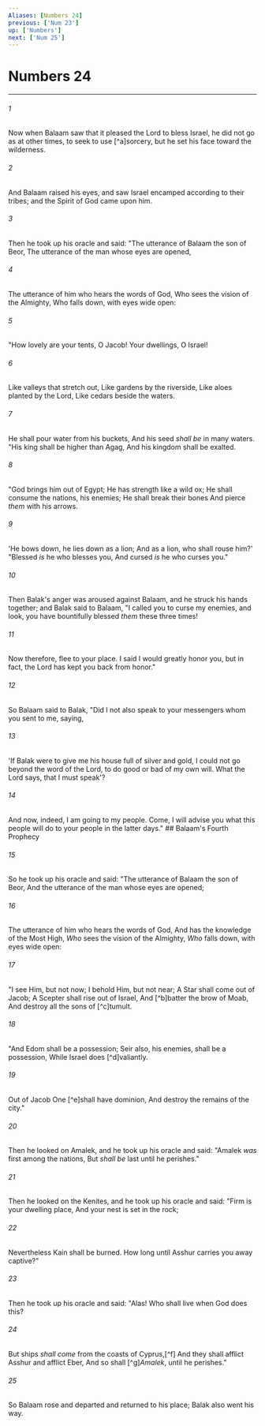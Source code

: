 ```yaml
---
Aliases: [Numbers 24]
previous: ['Num 23']
up: ['Numbers']
next: ['Num 25']
---
```

# Numbers 24

***


###### 1 
Now when Balaam saw that it pleased the Lord to bless Israel, he did not go as at other times, to seek to use [^a]sorcery, but he set his face toward the wilderness. 

###### 2 
And Balaam raised his eyes, and saw Israel encamped according to their tribes; and the Spirit of God came upon him. 

###### 3 
Then he took up his oracle and said: "The utterance of Balaam the son of Beor, The utterance of the man whose eyes are opened, 

###### 4 
The utterance of him who hears the words of God, Who sees the vision of the Almighty, Who falls down, with eyes wide open: 

###### 5 
"How lovely are your tents, O Jacob! Your dwellings, O Israel! 

###### 6 
Like valleys that stretch out, Like gardens by the riverside, Like aloes planted by the Lord, Like cedars beside the waters. 

###### 7 
He shall pour water from his buckets, And his seed _shall be_ in many waters. "His king shall be higher than Agag, And his kingdom shall be exalted. 

###### 8 
"God brings him out of Egypt; He has strength like a wild ox; He shall consume the nations, his enemies; He shall break their bones And pierce _them_ with his arrows. 

###### 9 
'He bows down, he lies down as a lion; And as a lion, who shall rouse him?' "Blessed _is_ he who blesses you, And cursed _is_ he who curses you." 

###### 10 
Then Balak's anger was aroused against Balaam, and he struck his hands together; and Balak said to Balaam, "I called you to curse my enemies, and look, you have bountifully blessed _them_ these three times! 

###### 11 
Now therefore, flee to your place. I said I would greatly honor you, but in fact, the Lord has kept you back from honor." 

###### 12 
So Balaam said to Balak, "Did I not also speak to your messengers whom you sent to me, saying, 

###### 13 
'If Balak were to give me his house full of silver and gold, I could not go beyond the word of the Lord, to do good or bad of my own will. What the Lord says, that I must speak'? 

###### 14 
And now, indeed, I am going to my people. Come, I will advise you what this people will do to your people in the latter days." ## Balaam's Fourth Prophecy 

###### 15 
So he took up his oracle and said: "The utterance of Balaam the son of Beor, And the utterance of the man whose eyes are opened; 

###### 16 
The utterance of him who hears the words of God, And has the knowledge of the Most High, _Who_ sees the vision of the Almighty, _Who_ falls down, with eyes wide open: 

###### 17 
"I see Him, but not now; I behold Him, but not near; A Star shall come out of Jacob; A Scepter shall rise out of Israel, And [^b]batter the brow of Moab, And destroy all the sons of [^c]tumult. 

###### 18 
"And Edom shall be a possession; Seir also, his enemies, shall be a possession, While Israel does [^d]valiantly. 

###### 19 
Out of Jacob One [^e]shall have dominion, And destroy the remains of the city." 

###### 20 
Then he looked on Amalek, and he took up his oracle and said: "Amalek _was_ first among the nations, But _shall be_ last until he perishes." 

###### 21 
Then he looked on the Kenites, and he took up his oracle and said: "Firm is your dwelling place, And your nest is set in the rock; 

###### 22 
Nevertheless Kain shall be burned. How long until Asshur carries you away captive?" 

###### 23 
Then he took up his oracle and said: "Alas! Who shall live when God does this? 

###### 24 
But ships _shall come_ from the coasts of Cyprus,[^f] And they shall afflict Asshur and afflict Eber, And so shall [^g]_Amalek_, until he perishes." 

###### 25 
So Balaam rose and departed and returned to his place; Balak also went his way.
